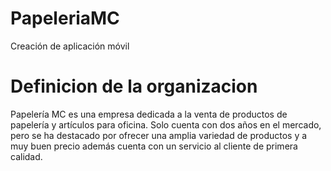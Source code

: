# PapeleriaMC
Creación de aplicación móvil
# Definicion de la organizacion
Papelería MC es una empresa dedicada a la venta de productos de papelería y artículos para oficina. Solo cuenta con dos años en el mercado, pero se ha destacado por ofrecer una amplia variedad de productos y a muy buen precio además cuenta con un servicio al cliente de primera calidad.
